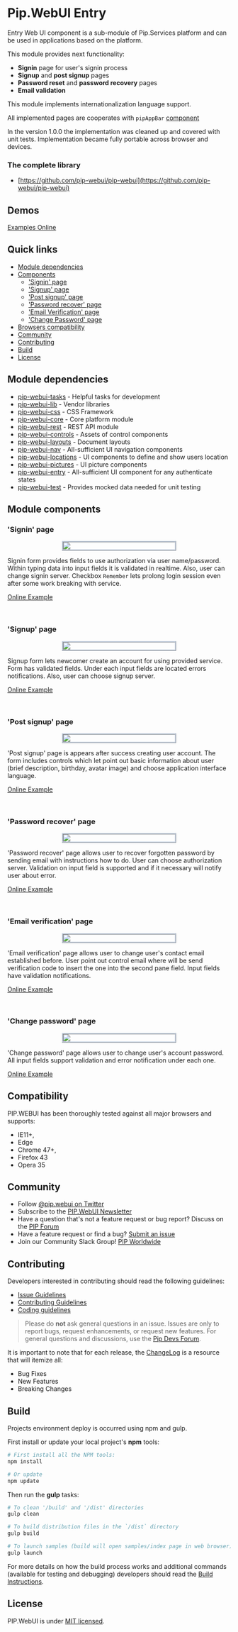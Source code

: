 # Pip.WebUI Entry

Entry Web UI component is a sub-module of Pip.Services platform and can be used in applications
based on the platform.

This module provides next functionality:

* **Signin** page for user's signin process
* **Signup** and **post signup** pages
* **Password reset** and **password recovery** pages
* **Email validation**

This module implements internationalization language support.

All implemented pages are cooperates with `pipAppBar` [component](http://link-to-pipAppBar.com)

In the version 1.0.0 the implementation was cleaned up and covered with unit tests.
Implementation became fully portable across browser and devices.


### The complete library

 * [https://github.com/pip-webui/pip-webui](https://github.com/pip-webui/pip-webui)

## Demos

[Examples Online](http://webui.pipdevs.com/pip-webui-entry/index.html)


## Quick links

* [Module dependencies](#dependencies)
* [Components](#components)
  - ['Signin' page](#signin)
  - ['Signup' page](#signup)
  - ['Post signup' page](#post_signup)
  - ['Password recover' page](#password_recover)
  - ['Email Verification' page](#email_verification)
  - ['Change Password' page](#password_change)
* [Browsers compatibility](#compatibility)
* [Community](#community)
* [Contributing](#contributing)
* [Build](#build)
* [License](#license)


## <a name="dependencies"></a>Module dependencies

* <a href="https://github.com/pip-webui/pip-webui-tasks">pip-webui-tasks</a> - Helpful tasks for development
* <a href="https://github.com/pip-webui/pip-webui-lib">pip-webui-lib</a> - Vendor libraries
* <a href="https://github.com/pip-webui/pip-webui-css">pip-webui-css</a> - CSS Framework
* <a href="https://github.com/pip-webui/pip-webui-core">pip-webui-core</a> - Core platform module
* <a href="https://github.com/pip-webui/pip-webui-rest">pip-webui-rest</a> - REST API module
* <a href="https://github.com/pip-webui/pip-webui-controls">pip-webui-controls</a> - Assets of control components
* <a href="https://github.com/pip-webui/pip-webui-layouts">pip-webui-layouts</a> - Document layouts
* <a href="https://github.com/pip-webui/pip-webui-nav">pip-webui-nav</a> - All-sufficient UI navigation components
* <a href="https://github.com/pip-webui/pip-webui-locations">pip-webui-locations</a> - UI components to define and show users location
* <a href="https://github.com/pip-webui/pip-webui-pictures">pip-webui-pictures</a> - UI picture components
* <a href="https://github.com/pip-webui/pip-webui-entry">pip-webui-entry</a> - All-sufficient UI component for any authenticate states
* <a href="https://github.com/pip-webui/pip-webui-test">pip-webui-test</a> - Provides mocked data needed for unit testing


## <a name="components"></a>Module components

### <a name="signin"></a>'Signin' page
<a href="doc/images/img-signin.png" style="border: 3px ridge #c8d2df; width: 50%; margin: auto; display: block">
    <img src="doc/images/img-signin.png"/>
</a>

Signin form provides fields to use authorization via user name/password. Within typing data into input fields it is validated
in realtime. Also, user can change signin server.
Checkbox `Remember` lets prolong login session even after some work breaking with service.

[Online Example](http://webui.pipdevs.com/pip-webui-entry/index.html#/signin)

<br/>

### <a name="signup"></a>'Signup' page
<a href="doc/images/img-signup.png" style="border: 3px ridge #c8d2df; width: 50%; margin: auto; display: block">
    <img src="doc/images/img-signup.png"/>
</a>

Signup form lets newcomer create an account for using provided service. Form has validated fields. Under each input fields
are located errors notifications. Also, user can choose signup server.

[Online Example](http://webui.pipdevs.com/pip-webui-entry/index.html#/signup?server_url=http:%252F%252Falpha.pipservices.net)

<br/>


### <a name="post_signup"></a>'Post signup' page
<a href="doc/images/img-post-signup.png" style="border: 3px ridge #c8d2df; width: 50%; margin: auto; display: block">
    <img src="doc/images/img-post-signup.png"/>
</a>

'Post signup' page is appears after success creating user account. The form includes controls which let point out basic
 information about user (brief description, birthday, avatar image) and choose application interface language.

[Online Example](http://webui.pipdevs.com/pip-webui-entry/index.html#/signup?server_url=http:%252F%252Falpha.pipservices.net)

<br/>

### <a name="password_recover"></a>'Password recover' page
<a href="doc/images/img-recover-password.png" style="border: 3px ridge #c8d2df; width: 50%; margin: auto; display: block">
    <img src="doc/images/img-recover-password.png"/>
</a>

'Password recover' page allows user to recover forgotten password by sending email with instructions how to do. User
can choose authorization server. Validation on input field is supported and if it necessary will notify user about error.

[Online Example](http://localhost:8009/samples/index.html#/recover_password?server_url=http:%252F%252Falpha.pipservices.net)


<br/>

### <a name="email_verification"></a>'Email verification' page
<a href="doc/images/img-email-verification.png" style="border: 3px ridge #c8d2df; width: 50%; margin: auto; display: block">
    <img src="doc/images/img-email-verification.png"/>
</a>

'Email verification' page allows user to change user's contact email established before. User point out control email
 where will be send verification code to insert the one into the second pane field. Input fields have validation notifications.

[Online Example](http://localhost:8009/samples/index.html#/recover_password?server_url=http:%252F%252Falpha.pipservices.net)

<br/>

### <a name="password_change"></a>'Change password' page
<a href="doc/images/img-change-password.png" style="border: 3px ridge #c8d2df; width: 50%; margin: auto; display: block">
    <img src="doc/images/img-change-password.png"/>
</a>

'Change password' page allows user to change user's account password. All input fields support validation and error notification
 under each one.

[Online Example](http://localhost:8009/samples/index.html#/recover_password?server_url=http:%252F%252Falpha.pipservices.net)


## <a name="compatibility"></a>Compatibility

PIP.WEBUI has been thoroughly tested against all major browsers and supports:

 * IE11+,
 * Edge
 * Chrome 47+,
 * Firefox 43
 * Opera 35

## <a name="community"></a>Community

* Follow [@pip.webui on Twitter](http://link.com)
* Subscribe to the [PIP.WebUI Newsletter](http://link.com)
* Have a question that's not a feature request or bug report? Discuss on the [PIP Forum](https://groups.google.com/forum/#!forum/pipdevs)
* Have a feature request or find a bug? [Submit an issue](http://link.com)
* Join our Community Slack Group! [PIP Worldwide](http://link.com)


## <a name="contributing"></a>Contributing

Developers interested in contributing should read the following guidelines:

* [Issue Guidelines](http://somelink.com)
* [Contributing Guidelines](http://somelink.com)
* [Coding guidelines](http://somelink.com)

> Please do **not** ask general questions in an issue. Issues are only to report bugs, request
  enhancements, or request new features. For general questions and discussions, use the
  [Pip Devs Forum](https://groups.google.com/forum/#!forum/pipdevs).

It is important to note that for each release, the [ChangeLog](CHANGELOG.md) is a resource that will
itemize all:

- Bug Fixes
- New Features
- Breaking Changes

## <a name="build"></a>Build

Projects environment deploy is occurred using npm and gulp.

First install or update your local project's **npm** tools:

```bash
# First install all the NPM tools:
npm install

# Or update
npm update
```

Then run the **gulp** tasks:

```bash
# To clean '/build' and '/dist' directories
gulp clean

# To build distribution files in the `/dist` directory
gulp build

# To launch samples (build will open samples/index page in web browser)
gulp launch
```

For more details on how the build process works and additional commands (available for testing and
debugging) developers should read the [Build Instructions](docs/guides/BUILD.md).


## <a name="license"></a>License

PIP.WebUI is under [MIT licensed](LICENSE).

